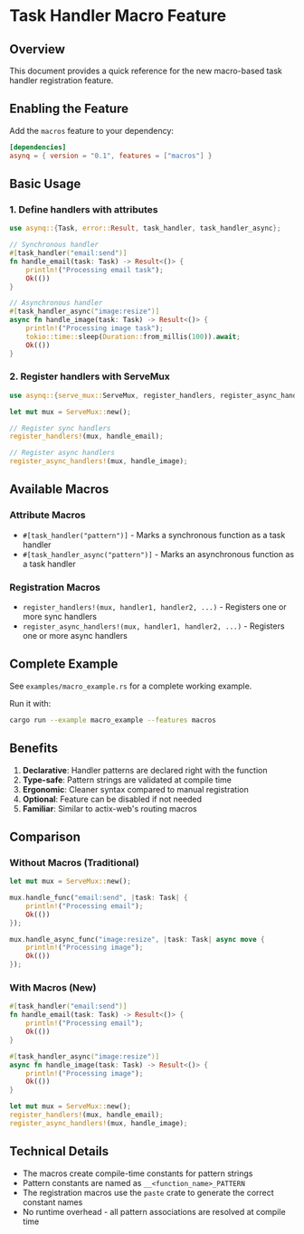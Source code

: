 # Task Handler Macro Feature

## Overview

This document provides a quick reference for the new macro-based task handler registration feature.

## Enabling the Feature

Add the `macros` feature to your dependency:

```toml
[dependencies]
asynq = { version = "0.1", features = ["macros"] }
```

## Basic Usage

### 1. Define handlers with attributes

```rust
use asynq::{Task, error::Result, task_handler, task_handler_async};

// Synchronous handler
#[task_handler("email:send")]
fn handle_email(task: Task) -> Result<()> {
    println!("Processing email task");
    Ok(())
}

// Asynchronous handler
#[task_handler_async("image:resize")]
async fn handle_image(task: Task) -> Result<()> {
    println!("Processing image task");
    tokio::time::sleep(Duration::from_millis(100)).await;
    Ok(())
}
```

### 2. Register handlers with ServeMux

```rust
use asynq::{serve_mux::ServeMux, register_handlers, register_async_handlers};

let mut mux = ServeMux::new();

// Register sync handlers
register_handlers!(mux, handle_email);

// Register async handlers  
register_async_handlers!(mux, handle_image);
```

## Available Macros

### Attribute Macros

- `#[task_handler("pattern")]` - Marks a synchronous function as a task handler
- `#[task_handler_async("pattern")]` - Marks an asynchronous function as a task handler

### Registration Macros

- `register_handlers!(mux, handler1, handler2, ...)` - Registers one or more sync handlers
- `register_async_handlers!(mux, handler1, handler2, ...)` - Registers one or more async handlers

## Complete Example

See `examples/macro_example.rs` for a complete working example.

Run it with:
```bash
cargo run --example macro_example --features macros
```

## Benefits

1. **Declarative**: Handler patterns are declared right with the function
2. **Type-safe**: Pattern strings are validated at compile time
3. **Ergonomic**: Cleaner syntax compared to manual registration
4. **Optional**: Feature can be disabled if not needed
5. **Familiar**: Similar to actix-web's routing macros

## Comparison

### Without Macros (Traditional)

```rust
let mut mux = ServeMux::new();

mux.handle_func("email:send", |task: Task| {
    println!("Processing email");
    Ok(())
});

mux.handle_async_func("image:resize", |task: Task| async move {
    println!("Processing image");
    Ok(())
});
```

### With Macros (New)

```rust
#[task_handler("email:send")]
fn handle_email(task: Task) -> Result<()> {
    println!("Processing email");
    Ok(())
}

#[task_handler_async("image:resize")]
async fn handle_image(task: Task) -> Result<()> {
    println!("Processing image");
    Ok(())
}

let mut mux = ServeMux::new();
register_handlers!(mux, handle_email);
register_async_handlers!(mux, handle_image);
```

## Technical Details

- The macros create compile-time constants for pattern strings
- Pattern constants are named as `__<function_name>_PATTERN`
- The registration macros use the `paste` crate to generate the correct constant names
- No runtime overhead - all pattern associations are resolved at compile time
